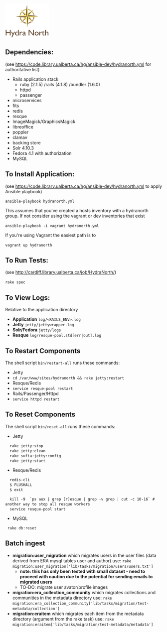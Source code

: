 ![HydraNorth Logo](/app/assets/images/hydranorth.png)

Dependencies:
--
(see https://code.library.ualberta.ca/hg/ansible-dev/hydranorth.yml for authoritative list)
* Rails application stack
  * ruby (2.1.5) /rails (4.1.8) /bundler (1.6.0)
  * httpd
  * passenger
* microservices
 * fits
 * redis
 * resque
 * ImageMagick/GraphicsMagick
 * libreoffice
 * poppler
 * clamav
* backing store
 * Solr 4.10.3
 * Fedora 4.1 with authorization
 * MySQL

To Install Application:
--
(see https://code.library.ualberta.ca/hg/ansible-dev/hydranorth.yml to apply Ansible playbook)

```
ansible-playbook hydranorth.yml
```
This assumes that you've created a hosts inventory with a hydranorth group.  If not consider
 using the vagrant or dev inventories that exist

 ```ansible-playbook -i vagrant hydranorth.yml```

If you're using Vagrant the easiest path is to

```vagrant up hydranorth```

To Run Tests:
--
(see http://cardiff.library.ualberta.ca/job/HydraNorth/)

```rake spec```

To View Logs:
--
Relative to the application directory

* **Application** ```log/<RAILS_ENV>.log```
* **Jetty** ```jetty/jettywrapper.log```
* **Solr/Fedora** ```jetty/logs```
* **Resque** ```log/resque-pool.std[err|out].log```

To Restart Components
---
The shell script `bin/restart-all` runs these commands:
* Jetty
 * ```cd /var/www/sites/hydranorth && rake jetty:restart```
* Resque/Redis
 * ```service resque-pool restart```
* Rails/Passenger/Httpd
 * ```service httpd restart```

To Reset Components
---
The shell script `bin/reset-all` runs these commands:
 * Jetty

```
  rake jetty:stop
  rake jetty:clean
  rake sufia:jetty:config
  rake jetty:start
```
 * Resque/Redis
```
  redis-cli
  $ FLUSHALL
  $ exit
```
```
  kill -9  `ps aux | grep [r]esque | grep -v grep | cut -c 10-16` # another way to stop all resque workers
  service resque-pool start
```
 * MySQL
```
 rake db:reset
```

Batch ingest
---

- **migration:user_migration** which migrates users in the user files (data derived from ERA mysql tables user and author) use: ```rake migration:user_migration['lib/tasks/migration/users/users.txt']``` 
  - **note: this has only been tested with small dataset - need to proceed with caution due to the potential for sending emails to migrated users** 
  - TO-DO: migrate user avator/profile images 
- **migration:era_collection_community** which migrates collections and communities in the metadata directory use: ```rake migration:era_collection_community['lib/tasks/migration/test-metadata/collection']```
- **migration:eraitem** which migrates each item from the metadata directory (argument from the rake task) use: ```rake migration:eraitem['lib/tasks/migration/test-metadata/metadata']```

